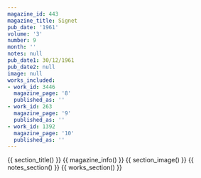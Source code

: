 ```yaml
---
magazine_id: 443
magazine_title: Signet
pub_date: '1961'
volume: '3'
number: 9
month: ''
notes: null
pub_date1: 30/12/1961
pub_date2: null
image: null
works_included:
- work_id: 3446
  magazine_page: '8'
  published_as: ''
- work_id: 263
  magazine_page: '9'
  published_as: ''
- work_id: 1392
  magazine_page: '10'
  published_as: ''
---
```


{{ section_title() }}
{{ magazine_info() }}
{{ section_image() }}
{{ notes_section() }}
{{ works_section() }}
